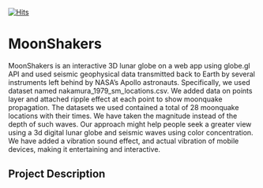 [![Hits](https://hits.seeyoufarm.com/api/count/incr/badge.svg?url=http%3A%2F%2Fbibeklalkarn.github.io%2FMoonShakers%2F&count_bg=%233DABC8&title_bg=%23555555&icon=&icon_color=%23E7E7E7&title=hits&edge_flat=false)](https://hits.seeyoufarm.com)
# MoonShakers
MoonShakers is an interactive 3D lunar globe on a web app using globe.gl API and used seismic geophysical data transmitted back to Earth by several instruments left behind by NASA’s Apollo astronauts. Specifically, we used dataset named nakamura_1979_sm_locations.csv. We added data on points layer and attached ripple effect at each point to show moonquake propagation. The datasets we used contained a total of 28 moonquake locations with their times. We have taken the magnitude instead of the depth of such waves. Our approach might help people seek a greater view using a 3d digital lunar globe and seismic waves using color concentration. We have added a vibration sound effect, and actual vibration of mobile devices, making it entertaining and interactive.
## Project Description 
